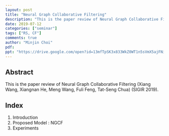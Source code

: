 ```yaml
---
layout: post
title: "Neural Graph Collaborative Filtering"
description: "This is the paper review of Neural Graph Collaborative Filtering (SIGIR 2019)."
date: 2019-07-12
categories: ["seminar"]
tags: ["RS, CF"]
comments: true
author: "Minjin Choi"
pdf:
ppt: "https://drive.google.com/open?id=13mfTpSK3x833WkZ0WT1n5sVmX5ajFNiU"
---
```


<!-- Post name should be this form: today-title.md
        For example, 2019-08-02-hyperparameter-optimization.md -->

<!-- Fill the contents where --Fill-- exists -->
<!-- If you don't want to fill the --Fill--(not necessary) part, then remove them all.
        For example, pdf: -->
<!-- The example is in '_posts/2019-08-02-hyperparameter-optimization.md'>

<!-- For 'title' front matter, follow this format: This is Title Format -->
<!-- For 'description' front matter, follow this format: It is description. -->
<!-- For 'date' front matter, follow this format: 2019-01-01 -->
<!-- For 'tags' front matter, write down the tag in abbreviation
        For example, write down CV instead of Computer Science
        'tags' can be more than one. Follow the format: ["CV", "ML"] -->
<!-- For 'author' fron matter, write down your name in this format: Gildong Hong -->
<!-- For 'pdf' and 'ppt' front matter, if you have the attachment files, write down the url -->

## Abstract
This is the paper review of Neural Graph Collaborative Filtering (Xiang Wang, Xiangnan He, Meng Wang, Fuli Feng, Tat-Seng Chua) (SIGIR 2019).

## Index
1. Introduction
2. Proposed Model : NGCF
3. Experiments


<!-- You can add more information below -->